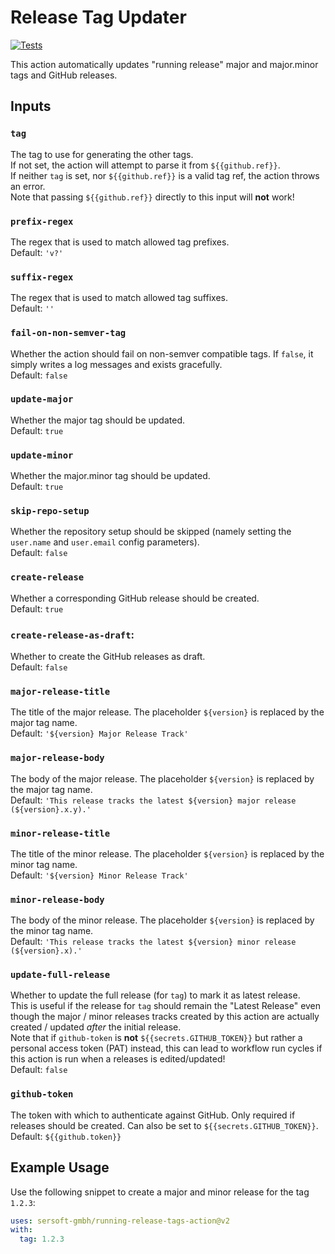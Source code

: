 # Release Tag Updater

[![Tests](https://github.com/sersoft-gmbh/running-release-tags-action/actions/workflows/tests.yml/badge.svg)](https://github.com/sersoft-gmbh/running-release-tags-action/actions/workflows/tests.yml)

This action automatically updates "running release" major and major.minor tags and GitHub releases.

## Inputs

### `tag`

The tag to use for generating the other tags.<br/>
If not set, the action will attempt to parse it from `${{github.ref}}`.<br/>
If neither `tag` is set, nor `${{github.ref}}` is a valid tag ref, the action throws an error.<br/>
Note that passing `${{github.ref}}` directly to this input will **not** work!

### `prefix-regex`

The regex that is used to match allowed tag prefixes.<br/>
Default: `'v?'`

### `suffix-regex`

The regex that is used to match allowed tag suffixes.<br/>
Default: `''`
    
### `fail-on-non-semver-tag`

Whether the action should fail on non-semver compatible tags. If `false`, it simply writes a log messages and exists gracefully.<br/>
Default: `false`

### `update-major`

Whether the major tag should be updated.<br/>
Default: `true`

### `update-minor`

Whether the major.minor tag should be updated.<br/>
Default: `true`

### `skip-repo-setup`

Whether the repository setup should be skipped (namely setting the `user.name` and `user.email` config parameters).<br/>
Default: `false`

### `create-release`

Whether a corresponding GitHub release should be created.<br/>
Default: `true`

### `create-release-as-draft`:

Whether to create the GitHub releases as draft.<br/>
Default: `false`

### `major-release-title`

The title of the major release. The placeholder `${version}` is replaced by the major tag name.<br/>
Default: `'${version} Major Release Track'`

### `major-release-body`

The body of the major release. The placeholder `${version}` is replaced by the major tag name.<br/>
Default: `'This release tracks the latest ${version} major release (${version}.x.y).'`

### `minor-release-title`

The title of the minor release. The placeholder `${version}` is replaced by the minor tag name.<br/>
Default: `'${version} Minor Release Track'`

### `minor-release-body`

The body of the minor release. The placeholder `${version}` is replaced by the minor tag name.<br/>
Default: `'This release tracks the latest ${version} minor release (${version}.x).'`

### `update-full-release`

Whether to update the full release (for `tag`) to mark it as latest release.<br/>
This is useful if the release for `tag` should remain the "Latest Release" even though the major / minor releases tracks created by this action are actually created / updated _after_ the initial release.<br/>
Note that if `github-token` is **not** `${{secrets.GITHUB_TOKEN}}` but rather a personal access token (PAT) instead, this can lead to workflow run cycles if this action is run when a releases is edited/updated!<br/>
Default: `false`

### `github-token`

The token with which to authenticate against GitHub. Only required if releases should be created. Can also be set to `${{secrets.GITHUB_TOKEN}}`.
Default: `${{github.token}}`

## Example Usage

Use the following snippet to create a major and minor release for the tag `1.2.3`:
```yaml
uses: sersoft-gmbh/running-release-tags-action@v2
with:
  tag: 1.2.3
```
